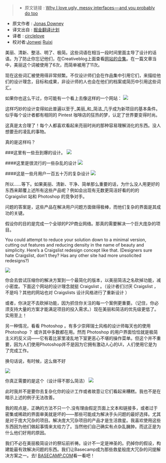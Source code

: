>* 原文链接 : [Why I love ugly, messy interfaces — and you probably do too](https://m.signalvnoise.com/why-i-love-ugly-messy-interfaces-and-you-probably-do-too-edff4a896a83#.9ktye0b9m)
* 原文作者 : [Jonas Downey](https://medium.com/@jonasdowney)
* 译文出自 : [掘金翻译计划](https://github.com/xitu/gold-miner)
* 译者 : [circlelove](https://github.com/circlelove)
* 校对者:[Jonwei](https://github.com/Jonwei) [Ruixi](https://github.com/Ruixi)


美丽、清新、整洁、明了、极简。这些词语在相当一段时间里面主导了设计的话语。为了防止你忘记他们，在Creativeblog上面查看[网站的合集](http://www.creativebloq.com/portfolios/examples-712368)。在一篇文章当中，美丽这个词被使用了6次，而简单被用了11次。




现在这些词汇被使用得非常频繁。不仅设计师们会在作品集中引用它们，来描绘他们的设计理念，目标和成果，非设计师的人也会在他们的档案或简历中引用这些词汇。





如果你也这么干过，你可能有一个看上去像这样的一个网站：
![](http://ww3.sinaimg.cn/large/a490147fgw1f2p9je65eqj20wa0tuaix.jpg)



这样巧妙的设计变得如此普遍以至于_美丽_和_简洁_几乎成为新项目的基本条件。似乎每个设计者都有相同的 Pintest 咖啡店的狂热的梦，认定了世界要变得时尚。

 


这真是太合理了！每个人都喜欢看起来亮丽时尚的那种容易理解消化的东西。没人想要丑的凌乱的事物。


真的是这样吗？




###这里有一些丑到爆的设计。
![](http://ww3.sinaimg.cn/large/a490147fgw1f2p9lj1q9zj20xc0qrtl1.jpg)



####这里是很流行的一些杂乱的设计
![](http://ww1.sinaimg.cn/large/a490147fgw1f2p9lx308wj20xc0pqdka.jpg)


####这是一些月用户一百五十万的复杂设计
![](http://ww1.sinaimg.cn/large/a490147fgw1f2p9m8c0rnj20xc0riqdh.jpg)

所以……等下。如果美丽、清新、干净、简单那么重要的话，为什么没人用更好的东西来颠覆上述所有这些产品呢？例如会出现有无数更简洁好看的的的 Cgraigslist 站和 Photoshop 的竞争对手。

问题的答案是，这些产品在解决用户问题方面做得极棒，而他们复杂的界面是其成功的关键。

假设你的目的是完成一个全球的P2P商业网络。那真的需要解决一个巨大庞杂的项目。

You could attempt to reduce your solution down to a minimal version, cutting out features and reducing density in the name of beauty and simplicity. Here’s a Craigslist redesign concept like that. (Designers sure hate Craigslist, don’t they? Has any other site had more unsolicited redesigns?)

![](http://ww4.sinaimg.cn/large/a490147fgw1f2p9mpbsv9j20m80dwdha.jpg)

你会去尝试压缩你的解决方案到一个最简化的版本，以美丽简洁之名砍掉功能，减小密度。下面这个网站的设计理念就挺 Craigslist 。（设计者们讨厌 Craigslist ，不是吗？其他的网站也对 Craigslists 设计风格进行了重新设计 ）

或者，你决定不去砍掉功能，因为抓住你关注的每一个案例更重要。（记住，你必须支持大量的方案才能满足项目的投入需求。）现在美丽和简洁的优先级更低了。实用至上！


另一种情况，看看 Photoshop 。有多少崇拜瑞士风格的设计师每天也的使用 Photoshop ？ 或许其中多数都在用。然而 Photoshop 的用户界面恰恰就是极简主义的反义词——它有着比家里凌乱地下室更恶心不堪的操作菜单。但这个并不重要，因为人们使用Photoshop并不是因为它拥有激动人心的UI，人们使用它是为了完成工作。


换句话说，有时候，这么做不好


![](http://ww1.sinaimg.cn/large/a490147fgw1f2p9n56c23j20aq0bdwf0.jpg)

你真正需要的是这个（设计得不那么简洁）
![](http://ww4.sinaimg.cn/large/a490147fgw1f2p9ng4br1j20dh09e405.jpg)

此时我并不是要你去复杂化你的设计工作或者故意让它们看起来糟糕。我也不是在暗示上述的例子无法改善。

我的观点是，正确的方法不只一个.没有理由假定页面上文本和链接多，或者过于密集或稀疏的界面审美就是坏的——那些可能成为解决手头问题的最好选择。尤其是对于庞大冗杂的项目。解决庞大冗杂项目的产品才是生活救星。我喜欢使用这些东西因为他们做起事情来太给力了。当然他们自己确实有点杂乱臃肿。而这正是为什么他们好用的原因。





我们不必在美丽极简设计的祭坛前祈祷。设计不一定是神圣的。扔掉你的假设，构建能最有效解决问题的东西。我们让Basecamp成为那些救星般庞大冗杂的问提解决方案之一。去! [BASECAMP.COM](http://basecamp.com)看一看吧！


